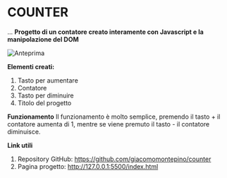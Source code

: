# COUNTER 
...
**Progetto di un contatore creato interamente con Javascript e la manipolazione del DOM** 

![Anteprima](file:///C:/Users/giaco/OneDrive/Desktop/Screenshot%202024-04-13%20192634.png) 

**Elementi creati:**
1. Tasto per aumentare
2. Contatore
3. Tasto per diminuire 
4. Titolo del progetto

**Funzionamento**
Il funzionamento è molto semplice, premendo il tasto + il contatore aumenta di 1, mentre se viene premuto il tasto - il contatore diminuisce.

**Link utili**
1. Repository GitHub: https://github.com/giacomomontepino/counter
2. Pagina progetto: http://127.0.0.1:5500/index.html



